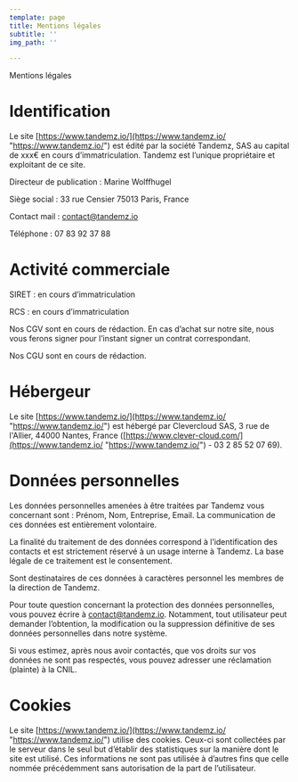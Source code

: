 ```yaml
---
template: page
title: Mentions légales
subtitle: ''
img_path: ''

---
```

Mentions légales

# Identification

Le site [https://www.tandemz.io/](https://www.tandemz.io/ "https://www.tandemz.io/") est édité par la société Tandemz, SAS au capital de xxx€ en cours d’immatriculation. Tandemz est l’unique propriétaire et exploitant de ce site.

Directeur de publication : Marine Wolffhugel

Siège social : 33 rue Censier 75013 Paris, France

Contact mail : [contact@tandemz.io](mailto:contact@tandemz.io)

Téléphone : 07 83 92 37 88

# Activité commerciale

SIRET : en cours d’immatriculation

RCS : en cours d’immatriculation

Nos CGV sont en cours de rédaction. En cas d’achat sur notre site, nous vous ferons signer pour l’instant signer un contrat correspondant.

Nos CGU sont en cours de rédaction.

# Hébergeur

Le site [https://www.tandemz.io/](https://www.tandemz.io/ "https://www.tandemz.io/") est hébergé par Clevercloud SAS, 3 rue de l'Allier, 44000 Nantes, France ([https://www.clever-cloud.com/](https://www.tandemz.io/ "https://www.tandemz.io/") - 03 2 85 52 07 69).

# Données personnelles

Les données personnelles amenées à être traitées par Tandemz vous concernant sont : Prénom, Nom, Entreprise, Email. La communication de ces données est entièrement volontaire.

La finalité du traitement de des données correspond à l’identification des contacts et est strictement réservé à un usage interne à Tandemz. La base légale de ce traitement est le consentement.

Sont destinataires de ces données à caractères personnel les membres de la direction de Tandemz.

Pour toute question concernant la protection des données personnelles, vous pouvez écrire à [contact@tandemz.io](mailto:contact@tandemz.io). Notamment, tout utilisateur peut demander l’obtention, la modification ou la suppression définitive de ses données personnelles dans notre système.

Si vous estimez, après nous avoir contactés, que vos droits sur vos données ne sont pas respectés, vous pouvez adresser une réclamation (plainte) à la CNIL.

# Cookies

Le site [https://www.tandemz.io/](https://www.tandemz.io/ "https://www.tandemz.io/") utilise des cookies. Ceux-ci sont collectées par le serveur dans le seul but d’établir des statistiques sur la manière dont le site est utilisé. Ces informations ne sont pas utilisée à d’autres fins que celle nommée précédemment sans autorisation de la part de l’utilisateur.